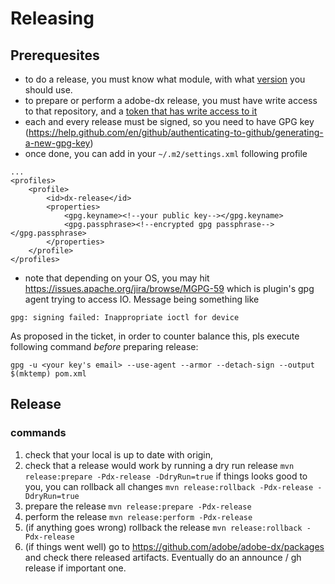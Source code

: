 # Releasing

## Prerequesites
- to do a release, you must know what module, with what [version](https://semver.org/) you should use.
- to prepare or perform a adobe-dx release, you must have write access to that repository, and a [token that has write access to it](https://help.github.com/en/packages/using-github-packages-with-your-projects-ecosystem/configuring-apache-maven-for-use-with-github-packages#authenticating-to-github-packages)
- each and every release must be signed, so you need to have GPG key (https://help.github.com/en/github/authenticating-to-github/generating-a-new-gpg-key)
- once done, you can add in your `~/.m2/settings.xml` following profile
```
...
<profiles>
    <profile>
        <id>dx-release</id>
        <properties>
            <gpg.keyname><!--your public key--></gpg.keyname>
            <gpg.passphrase><!--encrypted gpg passphrase--></gpg.passphrase>
        </properties>
    </profile>
</profiles>
```
- note that depending on your OS, you may hit https://issues.apache.org/jira/browse/MGPG-59 which is plugin's gpg agent trying 
to access IO. Message being something like 

```gpg: signing failed: Inappropriate ioctl for device```

As proposed in the ticket, in order to counter balance this, pls execute following command _before_ preparing release:

```gpg -u <your key's email> --use-agent --armor --detach-sign --output $(mktemp) pom.xml```

## Release

### commands

1. check that your local is up to date with origin,
2. check that a release would work by running a dry run release
```mvn release:prepare -Pdx-release -DdryRun=true```
if things looks good to you, you can rollback all changes
```mvn release:rollback -Pdx-release -DdryRun=true```
3. prepare the release 
```mvn release:prepare -Pdx-release```
4. perform the release
```mvn release:perform -Pdx-release```
5. (if anything goes wrong) rollback the release
```mvn release:rollback -Pdx-release``` 
6. (if things went well) go to https://github.com/adobe/adobe-dx/packages 
and check there released artifacts. Eventually do an announce / gh release if important one.